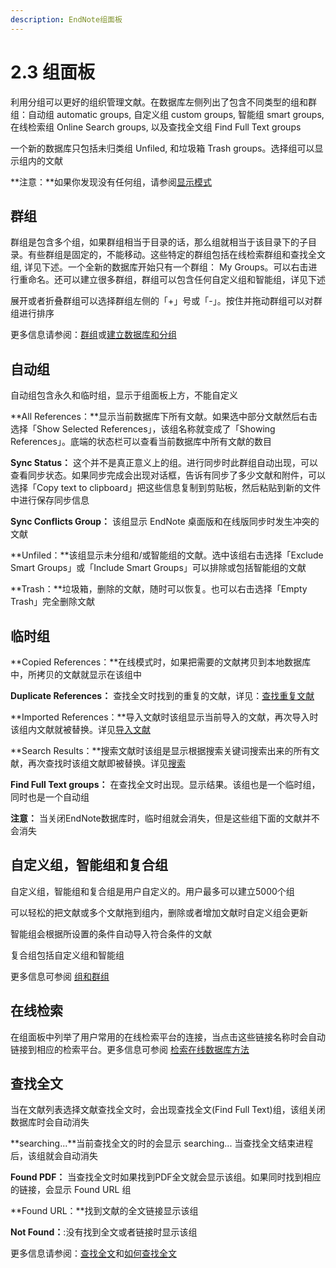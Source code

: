 ```yaml
---
description: EndNote组面板
---
```


# 2.3 组面板

利用分组可以更好的组织管理文献。在数据库左侧列出了包含不同类型的组和群组：自动组 automatic groups, 自定义组 custom groups, 智能组 smart groups, 在线检索组 Online Search groups, 以及查找全文组 Find Full Text groups

一个新的数据库只包括未归类组 Unfiled, 和垃圾箱 Trash groups。选择组可以显示组内的文献

**注意：**如果你发现没有任何组，请参阅[显示模式](the_display_modes.md)

## 群组

群组是包含多个组，如果群组相当于目录的话，那么组就相当于该目录下的子目录。有些群组是固定的，不能移动。这些特定的群组包括在线检索群组和查找全文组, 详见下述。一个全新的数据库开始只有一个群组： My Groups。可以右击进行重命名。还可以建立很多群组，群组可以包含任何自定义组和智能组，详见下述

展开或者折叠群组可以选择群组左侧的「+」号或「-」。按住并拖动群组可以对群组进行排序

更多信息请参阅：[群组](https://wiki.howsci.com/using_custgroup_sets)或[建立数据库和分组](http://www.howsci.com/endnote-create-library-and-group.html)

## 自动组

自动组包含永久和临时组，显示于组面板上方，不能自定义

**All References：**显示当前数据库下所有文献。如果选中部分文献然后右击选择「Show Selected References」，该组名称就变成了「Showing References」。底端的状态栏可以查看当前数据库中所有文献的数目

**Sync Status：** 这个并不是真正意义上的组。进行同步时此群组自动出现，可以查看同步状态。如果同步完成会出现对话框，告诉有同步了多少文献和附件，可以选择「Copy text to clipboard」把这些信息复制到剪贴板，然后粘贴到新的文件中进行保存同步信息

**Sync Conflicts Group：** 该组显示 EndNote 桌面版和在线版同步时发生冲突的文献

**Unfiled：**该组显示未分组和/或智能组的文献。选中该组右击选择「Exclude Smart Groups」或「Include Smart Groups」可以排除或包括智能组的文献

**Trash：**垃圾箱，删除的文献，随时可以恢复。也可以右击选择「Empty Trash」完全删除文献

## 临时组

**Copied References：**在线模式时，如果把需要的文献拷贝到本地数据库中，所拷贝的文献就显示在该组中

**Duplicate References：** 查找全文时找到的重复的文献，详见：[查找重复文献](https://wiki.howsci.com/finding_duplicaterefs)

**Imported References：**导入文献时该组显示当前导入的文献，再次导入时该组内文献就被替换。详见[导入文献](../07Import/General_Importing_Instrctns.htm)

**Search Results：**搜索文献时该组是显示根据搜索关键词搜索出来的所有文献，再次查找时该组文献即被替换。详见[搜索](https://wiki.howsci.com/searching_for_refs)

**Find Full Text groups：** 在查找全文时出现。显示结果。该组也是一个临时组，同时也是一个自动组

**注意：** 当关闭EndNote数据库时，临时组就会消失，但是这些组下面的文献并不会消失

## 自定义组，智能组和复合组

自定义组，智能组和复合组是用户自定义的。用户最多可以建立5000个组

可以轻松的把文献或多个文献拖到组内，删除或者增加文献时自定义组会更新

智能组会根据所设置的条件自动导入符合条件的文献

复合组包括自定义组和智能组

更多信息可参阅 [组和群组](https://wiki.howsci.com/about_groups_andgrpsets)

## 在线检索

在组面板中列举了用户常用的在线检索平台的连接，当点击这些链接名称时会自动链接到相应的检索平台。更多信息可参阅 [检索在线数据库方法](https://wiki.howsci.com/how_to_srch_an_online_dbase)

## 查找全文

当在文献列表选择文献查找全文时，会出现查找全文\(Find Full Text\)组，该组关闭数据库时会自动消失

**searching...**当前查找全文的时的会显示 searching... 当查找全文结束进程后，该组就会自动消失

**Found PDF：** 当查找全文时如果找到PDF全文就会显示该组。如果同时找到相应的链接，会显示 Found URL 组

**Found URL：**找到文献的全文链接显示该组

**Not Found：**:没有找到全文或者链接时显示该组

更多信息请参阅：[查找全文](https://wiki.howsci.com/finding_full_text)和[如何查找全文](https://wiki.howsci.com/how_tofind_and_fulltext)

